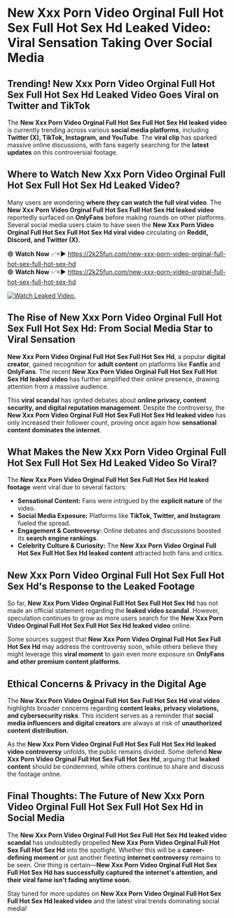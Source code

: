 # New Xxx Porn Video Orginal Full Hot Sex Full Hot Sex Hd Leaked Video: Viral Sensation Taking Over Social Media

## **Trending! New Xxx Porn Video Orginal Full Hot Sex Full Hot Sex Hd Leaked Video Goes Viral on Twitter and TikTok**
The **New Xxx Porn Video Orginal Full Hot Sex Full Hot Sex Hd leaked video** is currently trending across various **social media platforms**, including **Twitter (X), TikTok, Instagram, and YouTube**. The **viral clip** has sparked massive online discussions, with fans eagerly searching for the **latest updates** on this controversial footage.

## **Where to Watch New Xxx Porn Video Orginal Full Hot Sex Full Hot Sex Hd Leaked Video?**
Many users are wondering **where they can watch the full viral video**. The **New Xxx Porn Video Orginal Full Hot Sex Full Hot Sex Hd leaked video** reportedly surfaced on **OnlyFans** before making rounds on other platforms. Several social media users claim to have seen the **New Xxx Porn Video Orginal Full Hot Sex Full Hot Sex Hd viral video** circulating on **Reddit, Discord, and Twitter (X).**

🟢 **Watch Now** ✅=► https://2k25fun.com/new-xxx-porn-video-orginal-full-hot-sex-full-hot-sex-hd  
🟢 **Watch Now** ✅=► https://2k25fun.com/new-xxx-porn-video-orginal-full-hot-sex-full-hot-sex-hd  

[![Watch Leaked Video.](https://miro.medium.com/v2/resize:fit:828/format:webp/1*cilzJN44JGOrTw9NJCrNHA.gif "Watch Leaked Video")](https://2k25fun.com/new-xxx-porn-video-orginal-full-hot-sex-full-hot-sex-hd)

## **The Rise of New Xxx Porn Video Orginal Full Hot Sex Full Hot Sex Hd: From Social Media Star to Viral Sensation**
**New Xxx Porn Video Orginal Full Hot Sex Full Hot Sex Hd**, a popular **digital creator**, gained recognition for **adult content** on platforms like **Fanfix** and **OnlyFans**. The recent **New Xxx Porn Video Orginal Full Hot Sex Full Hot Sex Hd leaked video** has further amplified their online presence, drawing attention from a massive audience.

This **viral scandal** has ignited debates about **online privacy, content security, and digital reputation management**. Despite the controversy, the **New Xxx Porn Video Orginal Full Hot Sex Full Hot Sex Hd leaked video** has only increased their follower count, proving once again how **sensational content dominates the internet**.

## **What Makes the New Xxx Porn Video Orginal Full Hot Sex Full Hot Sex Hd Leaked Video So Viral?**
The **New Xxx Porn Video Orginal Full Hot Sex Full Hot Sex Hd leaked footage** went viral due to several factors:
- **Sensational Content:** Fans were intrigued by the **explicit nature** of the video.
- **Social Media Exposure:** Platforms like **TikTok, Twitter, and Instagram** fueled the spread.
- **Engagement & Controversy:** Online debates and discussions boosted its **search engine rankings**.
- **Celebrity Culture & Curiosity:** The **New Xxx Porn Video Orginal Full Hot Sex Full Hot Sex Hd leaked content** attracted both fans and critics.

## **New Xxx Porn Video Orginal Full Hot Sex Full Hot Sex Hd's Response to the Leaked Footage**
So far, **New Xxx Porn Video Orginal Full Hot Sex Full Hot Sex Hd** has not made an official statement regarding the **leaked video scandal**. However, speculation continues to grow as more users search for the **New Xxx Porn Video Orginal Full Hot Sex Full Hot Sex Hd leaked video** online.

Some sources suggest that **New Xxx Porn Video Orginal Full Hot Sex Full Hot Sex Hd** may address the controversy soon, while others believe they might leverage this **viral moment** to gain even more exposure on **OnlyFans and other premium content platforms**.

## **Ethical Concerns & Privacy in the Digital Age**
The **New Xxx Porn Video Orginal Full Hot Sex Full Hot Sex Hd viral video** highlights broader concerns regarding **content leaks, privacy violations, and cybersecurity risks**. This incident serves as a reminder that **social media influencers and digital creators** are always at risk of **unauthorized content distribution**.

As the **New Xxx Porn Video Orginal Full Hot Sex Full Hot Sex Hd leaked video controversy** unfolds, the public remains divided. Some defend **New Xxx Porn Video Orginal Full Hot Sex Full Hot Sex Hd**, arguing that **leaked content** should be condemned, while others continue to share and discuss the footage online.

## **Final Thoughts: The Future of New Xxx Porn Video Orginal Full Hot Sex Full Hot Sex Hd in Social Media**
The **New Xxx Porn Video Orginal Full Hot Sex Full Hot Sex Hd leaked video scandal** has undoubtedly propelled **New Xxx Porn Video Orginal Full Hot Sex Full Hot Sex Hd** into the spotlight. Whether this will be a **career-defining moment** or just another fleeting **internet controversy** remains to be seen. One thing is certain—**New Xxx Porn Video Orginal Full Hot Sex Full Hot Sex Hd has successfully captured the internet's attention, and their viral fame isn't fading anytime soon.**

Stay tuned for more updates on **New Xxx Porn Video Orginal Full Hot Sex Full Hot Sex Hd leaked video** and the latest viral trends dominating social media!